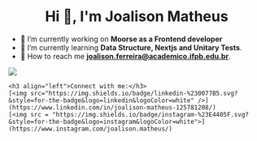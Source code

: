 <h1 align="center">Hi 👋, I'm Joalison Matheus</h1>

- 🔭 I’m currently working on **Moorse as a Frontend developer**
- 🌱 I’m currently learning **Data Structure, Nextjs and Unitary Tests**.
- 🤝 How to reach me **joalison.ferreira@academico.ifpb.edu.br**. 
<p align="left">
	<img src="https://github-readme-stats.vercel.app/api?username=JoalisonM&show_icons=true&theme=material-palenight"></img>

	<h3 align="left">Connect with me:</h3>
	[<img src="https://img.shields.io/badge/linkedin-%230077B5.svg?&style=for-the-badge&logo=linkedin&logoColor=white" />](https://www.linkedin.com/in/joalison-matheus-125781208/)
	[<img src = "https://img.shields.io/badge/instagram-%23E4405F.svg?&style=for-the-badge&logo=instagram&logoColor=white">](https://www.instagram.com/joalison.matheus/)
</p>